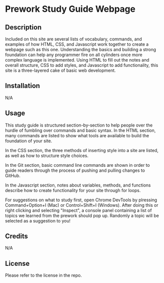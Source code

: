# Prework Study Guide Webpage

## Description

Included on this site are several lists of vocabulary, commands, and examples of how HTML, CSS, and Javascript work together to create a webpage such as this one. Understanding the basics and building a strong foundation can help any programmer fire on all cylinders once more complex language is implemented. Using HTML to fill out the notes and overall structure, CSS to add styles, and Javascript to add functionality, this site is a three-layered cake of basic web development.

## Installation

N/A 

## Usage

This study guide is structured section-by-section to help people over the hurdle of fumbling over commands and basic syntax. In the HTML section, many commands are listed to show what tools are available to build the foundation of your site. 

In the CSS section, the three methods of inserting style into a site are listed, as well as how to structure style choices. 

In the Git section, basic command line commands are shown in order to guide readers through the process of pushing and pulling changes to GitHub. 

In the Javascript section, notes about variables, methods, and functions describe how to create functionality for your site through for loops. 

For suggestions on what to study first, open Chrome DevTools by plressing Command+Option+I (Mac) or Control+Shift+I (Windows). After doing this or right clicking and selecting "Inspect", a console panel containing a list of topics we learned from the prework should pop up. Randomly a topic will be selected as a suggestion to you! 

## Credits

N/A 

## License

Please refer to the license in the repo.

